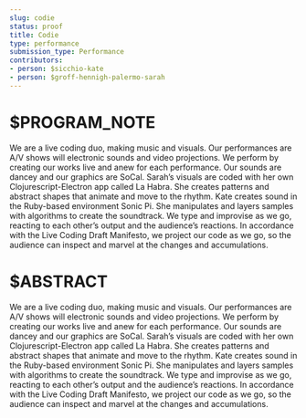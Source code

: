 ```yaml
---
slug: codie
status: proof
title: Codie
type: performance
submission_type: Performance
contributors:
- person: $sicchio-kate
- person: $groff-hennigh-palermo-sarah
---
```


# $PROGRAM_NOTE

We are a live coding duo, making music and visuals. Our performances are A/V shows will electronic sounds and video projections. We perform by creating our works live and anew for each performance. Our sounds are dancey and our graphics are SoCal. Sarah’s visuals are coded with her own Clojurescript-Electron app called La Habra. She creates patterns and abstract shapes that animate and move to the rhythm. Kate creates sound in the Ruby-based environment Sonic Pi. She manipulates and layers samples with algorithms to create the soundtrack. We type and improvise as we go, reacting to each other’s output and the audience’s reactions. In accordance with the Live Coding Draft Manifesto, we project our code as we go, so the audience can inspect and marvel at the changes and accumulations.

# $ABSTRACT

We are a live coding duo, making music and visuals. Our performances are A/V shows will electronic sounds and video projections. We perform by creating our works live and anew for each performance. Our sounds are dancey and our graphics are SoCal. Sarah’s visuals are coded with her own Clojurescript-Electron app called La Habra. She creates patterns and abstract shapes that animate and move to the rhythm. Kate creates sound in the Ruby-based environment Sonic Pi. She manipulates and layers samples with algorithms to create the soundtrack. We type and improvise as we go, reacting to each other’s output and the audience’s reactions. In accordance with the Live Coding Draft Manifesto, we project our code as we go, so the audience can inspect and marvel at the changes and accumulations.
